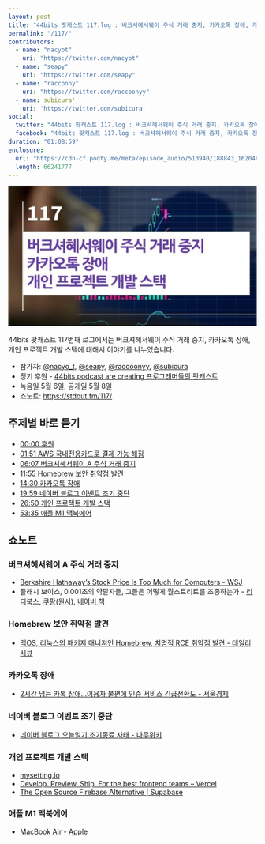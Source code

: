 ```yaml
---
layout: post
title: "44bits 팟캐스트 117.log : 버크셔혜서웨이 주식 거래 중지, 카카오톡 장애, 개인 프로젝트 개발 스택"
permalink: "/117/"
contributors: 
  - name: "nacyot"
    uri: "https://twitter.com/nacyot"
  - name: "seapy"
    uri: "https://twitter.com/seapy"
  - name: "raccoony"
    uri: "https://twitter.com/raccoonyy"
  - name: subicura'
    uri: 'https://twitter.com/subicura'
social:
  twitter: "44bits 팟캐스트 117.log : 버크셔혜서웨이 주식 거래 중지, 카카오톡 장애, 개인 프로젝트 개발 스택"
  facebook: "44bits 팟캐스트 117.log : 버크셔혜서웨이 주식 거래 중지, 카카오톡 장애, 개인 프로젝트 개발 스택"
duration: "01:08:59"
enclosure:
  url: "https://cdn-cf.podty.me/meta/episode_audio/513940/188843_1620464363910.mp3"
  length: 66241777
---
```


![](https://github.com/44bits/stdout.fm/raw/master/_posts/images/44bits-117-log.png)

44bits 팟캐스트 117번째 로그에서는 버크셔혜서웨이 주식 거래 중지, 카카오톡 장애, 개인 프로젝트 개발 스택에 대해서 이야기를 나누었습니다.

* 참가자: [@nacyo_t][nac], [@seapy][sea], [@raccoonyy][rac], [@subicura][sub]
* 정기 후원 - [44bits podcast are creating 프로그래머들의 팟캐스트](https://www.patreon.com/44bits_podcast)
* 녹음일 5월 6일, 공개일 5월 8일
* 쇼노트: https://stdout.fm/117/

[nac]: https://twitter.com/nacyo_t
[sea]: https://twitter.com/seapy
[rac]: https://twitter.com/raccoonyy
[sub]: https://twitter.com/subicura


## 주제별 바로 듣기

* <a href="#" onclick="jumpPlayer(0.0); return false;">00:00 후원</a>
* <a href="#" onclick="jumpPlayer(111.0); return false;">01:51 AWS 국내전용카드로 결제 가능 해짐</a>
* <a href="#" onclick="jumpPlayer(367.0); return false;">06:07 버크셔혜서웨이 A 주식 거래 중지</a>
* <a href="#" onclick="jumpPlayer(715.0); return false;">11:55 Homebrew 보안 취약점 발견</a>
* <a href="#" onclick="jumpPlayer(870.0); return false;">14:30 카카오톡 장애</a>
* <a href="#" onclick="jumpPlayer(1199.0); return false;">19:59 네이버 블로그 이벤트 조기 중단</a>
* <a href="#" onclick="jumpPlayer(1610.0); return false;">26:50 개인 프로젝트 개발 스택</a>
* <a href="#" onclick="jumpPlayer(3215.0); return false;">53:35 애플 M1 맥북에어</a>


## 쇼노트

### 버크셔혜서웨이 A 주식 거래 중지

* [Berkshire Hathaway’s Stock Price Is Too Much for Computers - WSJ](https://www.wsj.com/articles/berkshire-hathaways-stock-price-is-too-much-for-computers-11620168548)
* 플래시 보이스, 0.001초의 약탈자들, 그들은 어떻게 월스트리트를 조종하는가 - [리디북스](https://ridibooks.com/books/1468000038), [쿠팡(원서)](https://coupa.ng/bZeScZ), [네이버 책](https://book.naver.com/bookdb/book_detail.nhn?bid=8163490)


### Homebrew 보안 취약점 발견

* [맥OS, 리눅스의 패키지 매니져인 Homebrew, 치명적 RCE 취약점 발견 - 데일리시큐](https://www.dailysecu.com/news/articleView.html?idxno=123521)


### 카카오톡 장애

* [2시간 넘는 카톡 장애...이용자 불편에 인증 서비스 긴급전환도 - 서울경제](https://www.sedaily.com/NewsVIew/22M967FM4D)


### 네이버 블로그 이벤트 조기 중단

* [네이버 블로그 오늘일기 조기종료 사태 - 나무위키](https://namu.wiki/w/%EB%84%A4%EC%9D%B4%EB%B2%84%20%EB%B8%94%EB%A1%9C%EA%B7%B8%20%EC%98%A4%EB%8A%98%EC%9D%BC%EA%B8%B0%20%EC%A1%B0%EA%B8%B0%EC%A2%85%EB%A3%8C%20%EC%82%AC%ED%83%9C)


### 개인 프로젝트 개발 스택

* [mysetting.io](https://mysetting.io/)
* [Develop. Preview. Ship. For the best frontend teams – Vercel](https://vercel.com/)
* [The Open Source Firebase Alternative \| Supabase](https://supabase.io/)

### 애플 M1 맥북에어

* [MacBook Air - Apple](https://www.apple.com/kr/macbook-air/)
